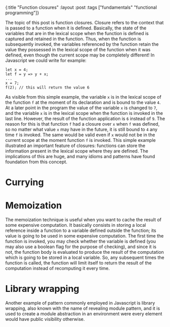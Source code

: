 {:title "Function closures"
 :layout :post
 :tags  ["fundamentals" "functional programming"]}

The topic of this post is function closures. Closure refers to the context that is passed to a function when it is defined. Basically, the state of the variables that are in the lexical scope when the function is defined is captured and retained in the function. Thus, when the function is subsequently invoked, the variables referenced by the function retain the value they possessed in the lexical scope of the function when it was defined, even though the current scope may be completely different! In Javascript we could write for example:
```
let x = 4;
let f = y => y + x;
...
x = 7;
f(2); // this will return the value 6
```
As visible from this simple example, the variable `x` is in the lexical scope of the function `f` at the moment of its declaration and is bound to the value `4`. At a later point in the program the value of the variable `x` is changed to `7`, and the variable `x` is in the lexical scope when the function is invoked in the last line. However, the result of the function application is `6` instead of `9`. The reason for this is that function `f` had a closure over `x` when `f` was defined, so no matter what value `x` may have in the future, it is still bound to `4` any time `f` is invoked. The same would be valid even if `x` would not be in the current scope at the moment function `f` is invoked.
This simple example illustrated an important feature of closures: functions can store the information present in the lexical scope where they are defined. The implications of this are huge, and many idioms and patterns have found foundation from this concept.

# Currying

# Memoization
The memoization technique is useful when you want to cache the result of some expensive computation. It basically consists in storing a local reference inside a function to a variable defined outside the function; its value is going to be used in some expensive computation. The first time the function is invoked, you may check whether the variable is defined (you may also use a boolean flag for the purpose of checking), and since it is not, the function body is evaluated to produce the result of the computation which is going to be stored in a local variable. So, any subsequent times the function is called, the function will limit itself to return the result of the computation instead of recomputing it every time.

# Library wrapping
Another example of pattern commonly employed in Javascript is library wrapping, also known with the name of revealing module pattern, and it is used to create a module abstraction in an environment were every element would have public visibility otherwise.